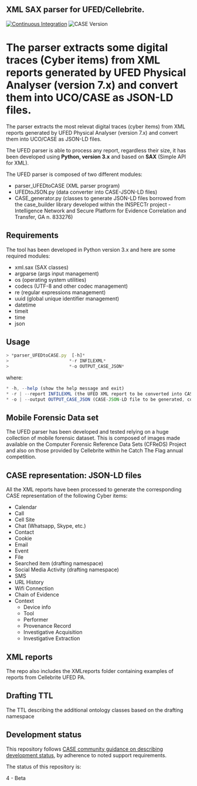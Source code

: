 ## XML SAX parser for UFED/Cellebrite.

[![Continuous Integration](https://github.com/casework/CASE-Implementation-UFED-XML/actions/workflows/cicd.yml/badge.svg)](https://github.com/casework/CASE-Implementation-UFED-XML/actions/workflows/cicd.yml)
![CASE Version](https://img.shields.io/badge/CASE%20Version-1.2.0-green)

The parser extracts some digital traces (Cyber items) from XML reports generated by UFED Physical Analyser (version 7.x) and convert them into UCO/CASE as JSON-LD files.
=======
The parser extracts the most relevat digital traces (cyber items) from XML reports generated by UFED Physical Analyser (version 7.x) and convert them into UCO/CASE as JSON-LD files.

The UFED parser is able to process any report, regardless their size, it has been developed using **Python, version 3.x** and based on **SAX** (Simple API for XML).

The UFED parser is composed of two different modules:

* parser_UFEDtoCASE (XML parser program)
* UFEDtoJSON.py (data converter into CASE-JSON-LD files)
* CASE_generator.py (classes to generate JSON-LD files borrowed from the case_builder library developed within the INSPECTr project - Intelligence Network and Secure Platform for Evidence Correlation and Transfer, GA n. 833276)

## Requirements
The tool has been developed in Python version 3.x and here are some required modules:

* xml.sax (SAX classes)
* argparse (args input management)
* os (operating system utilities)
* codecs (UTF-8 and other codec management)
* re (regular expressions management)
* uuid (global unique identifier management)
* datetime
* timeit
* time 
* json

## Usage

```js
> *parser_UFEDtoCASE.py  [-h]*
>                       *-r INFILEXML*
>                       *-o OUTPUT_CASE_JSON*
```
where:

```js
* -h, --help (show the help message and exit)
* -r | --report INFILEXML (the UFED XML report to be converted into CASE, compulsary)
* -o | --output OUTPUT_CASE_JSON (CASE-JSON-LD file to be generated, compulsory)
```

## Mobile Forensic Data set
The UFED parser has been developed and tested relying on a huge collection of mobile forensic dataset. This is composed of images made available on the Computer Forensic Reference Data Sets  (CFReDS) Project and also on those provided by Cellebrite within he Catch The Flag annual competition.

## CASE representation: JSON-LD files
All the XML reports have been processed to generate the corresponding CASE representation of the following Cyber items:

* Calendar
* Call
* Cell Site
* Chat (Whatsapp, Skype, etc.)
* Contact
* Cookie
* Email
* Event
* File
* Searched item (drafting namespace)
* Social Media Activity (drafting namespace)
* SMS
* URL History
* Wifi Connection 
* Chain of Evidence
* Context
  * Device info
  * Tool
  * Performer
  * Provenance Record
  * Investigative Acquisition
  * Investigative Extraction


## XML reports

The repo also includes the XMLreports folder containing examples of reports from Cellebrite UFED PA.

## Drafting TTL

The TTL describing the additional ontology classes based on the drafting namespace

## Development status

This repository follows [CASE community guidance on describing development status](https://caseontology.org/resources/github_policies.html#development-statuses), by adherence to noted support requirements.

The status of this repository is:

4 - Beta
